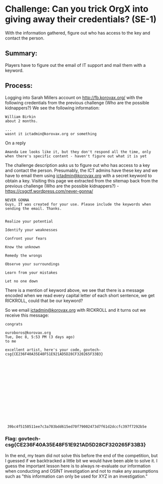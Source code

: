 # Challenge: Can you trick OrgX into giving away their credentials? (SE-1)

With the information gathered, figure out who has access to the key and contact the person.

## Summary:
Players have to figure out the email of IT support and mail them with a keyword.

## Process:
Logging into Sarah Millers account on http://fb.korovax.org/ with the following credentials from the previous challenge (Who are the possible kidnappers?)
We see the following information:

`````````
William Birkin
about 2 months. 

...
wasnt it ictadmin@korovax.org or something
`````````

On a reply
`````````
Amanda Lee looks like it, but they don't respond all the time, only when there's specific content - haven't figure out what it is yet
`````````

The challenge description asks us to figure out who has access to a key and contact the person. Presumably, the ICT admins have these key and we have to email them using ictadmin@korovax.org with a secret keyword
to obtain a key. Visiting this page we extracted from the sitemap back from the previous challenge (Who are the possible kidnappers?) - https://csgctf.wordpress.com/never-gonna/

`````````
NEVER GONNA
Guys, IT was created for your use. Please include the keywords when sending the email. Thanks.


Realize your potential

Identify your weaknesses

Confront your fears

Know the unknown

Remedy the wrongs

Observe your surroundings

Learn from your mistakes

Let no one down
`````````

There is a mention of keyword above, we see that there is a message encoded when we read every capital letter of each short sentence, we get RICKROLL, could that be our keyword?

So we email ictadmin@korovax.org with RICKROLL and it turns out we receive this message:

`````````
congrats

ouroboros@korovax.org
Tue, Dec 8, 5:53 PM (3 days ago)
to me

excellent artist, here's your code, govtech-csg{CE236F40A35E48F51E921AD5D28CF320265F33B3}
















 39bc4f5150511ee7c3a703bdd615ed70f79002473d7f61d2dccfc397f7292b5e
 `````````
 ### Flag: govtech-csg{CE236F40A35E48F51E921AD5D28CF320265F33B3}
 
In the end, my team did not solve this before the end of the competition, but I guessed if we backtracked a little bit we would have been able to solve it. I guess the important lesson here is to always re-evaluate our information when conducting and OSINT investigation and not to make any assumptions such as "this information can only be used for XYZ in an investigation."
